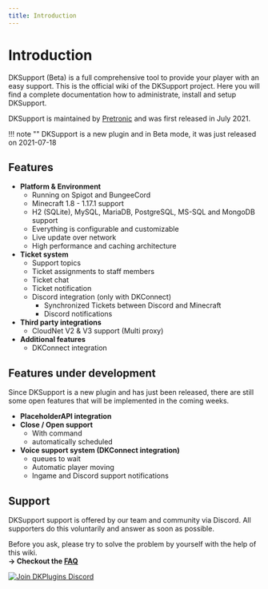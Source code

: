 ```yaml
---
title: Introduction
---
```


# Introduction

DKSupport (Beta) is a full comprehensive tool to provide your player with an easy support. This is the official wiki of the DKSupport project.
Here you will find a complete documentation how to administrate, install and setup DKSupport.

DKSupport is maintained by [Pretronic](https://pretronic.net/) and was first released in July 2021.

!!! note ""
    DKSupport is a new plugin and in Beta mode, it was just released on 2021-07-18

## Features
* **Platform & Environment**
    * Running on Spigot and BungeeCord
    * Minecraft 1.8 - 1.17.1 support
    * H2 (SQLite), MySQL, MariaDB, PostgreSQL, MS-SQL and MongoDB support
    * Everything is configurable and customizable
    * Live update over network
    * High performance and caching architecture
* **Ticket system**
    * Support topics
    * Ticket assignments to staff members
    * Ticket chat
    * Ticket notification
    * Discord integration (only with DKConnect)
      * Synchronized Tickets between Discord and Minecraft
      * Discord notifications
* **Third party integrations**
  * CloudNet V2 & V3 support (Multi proxy)
* **Additional features**
    * DKConnect integration

## Features under development
Since DKSupport is a new plugin and has just been released, there are still some open features that will be implemented in the coming weeks.

* **PlaceholderAPI integration**
* **Close / Open support**
  * With command
  * automatically scheduled
* **Voice support system (DKConnect integration)**
    * queues to wait
    * Automatic player moving
    * Ingame and Discord support notifications


## Support
DKSupport support is offered by our team and community via Discord. All supporters do this voluntarily and answer as soon as possible.

Before you ask, please try to solve the problem by yourself with the help of this wiki.
<br/> **-> Checkout the [FAQ](frequently-asked-questions.md)**

[![Join DKPlugins Discord](https://discordapp.com/api/guilds/513441444959223809/embed.png?style=banner2)](https://discord.gg/ZR7HtTw)
